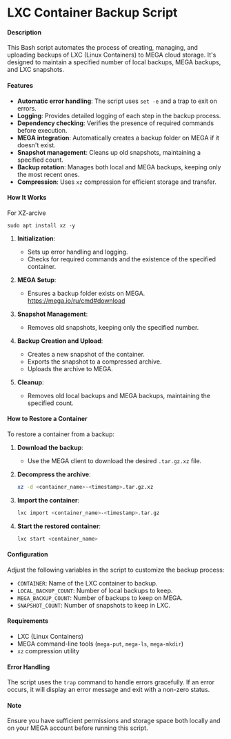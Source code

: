 # LXC Container Backup Script

#### Description

This Bash script automates the process of creating, managing, and uploading backups of LXC (Linux Containers) to MEGA cloud storage. It's designed to maintain a specified number of local backups, MEGA backups, and LXC snapshots.

#### Features

- **Automatic error handling**: The script uses `set -e` and a trap to exit on errors.
- **Logging**: Provides detailed logging of each step in the backup process.
- **Dependency checking**: Verifies the presence of required commands before execution.
- **MEGA integration**: Automatically creates a backup folder on MEGA if it doesn't exist.
- **Snapshot management**: Cleans up old snapshots, maintaining a specified count.
- **Backup rotation**: Manages both local and MEGA backups, keeping only the most recent ones.
- **Compression**: Uses `xz` compression for efficient storage and transfer.

#### How It Works
For XZ-arcive
```
sudo apt install xz -y
```

1. **Initialization**: 
   - Sets up error handling and logging.
   - Checks for required commands and the existence of the specified container.

2. **MEGA Setup**: 
   - Ensures a backup folder exists on MEGA. https://mega.io/ru/cmd#download

3. **Snapshot Management**:
   - Removes old snapshots, keeping only the specified number.

4. **Backup Creation and Upload**:
   - Creates a new snapshot of the container.
   - Exports the snapshot to a compressed archive.
   - Uploads the archive to MEGA.

5. **Cleanup**:
   - Removes old local backups and MEGA backups, maintaining the specified count.

#### How to Restore a Container

To restore a container from a backup:

1. **Download the backup**:
   - Use the MEGA client to download the desired `.tar.gz.xz` file.

2. **Decompress the archive**:
   ```bash
   xz -d <container_name>-<timestamp>.tar.gz.xz
   ```

3. **Import the container**:
   ```bash
   lxc import <container_name>-<timestamp>.tar.gz
   ```

4. **Start the restored container**:
   ```bash
   lxc start <container_name>
   ```

#### Configuration

Adjust the following variables in the script to customize the backup process:

- `CONTAINER`: Name of the LXC container to backup.
- `LOCAL_BACKUP_COUNT`: Number of local backups to keep.
- `MEGA_BACKUP_COUNT`: Number of backups to keep on MEGA.
- `SNAPSHOT_COUNT`: Number of snapshots to keep in LXC.

#### Requirements

- LXC (Linux Containers)
- MEGA command-line tools (`mega-put`, `mega-ls`, `mega-mkdir`)
- `xz` compression utility

#### Error Handling

The script uses the `trap` command to handle errors gracefully. If an error occurs, it will display an error message and exit with a non-zero status.

#### Note

Ensure you have sufficient permissions and storage space both locally and on your MEGA account before running this script.
